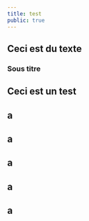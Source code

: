 ```yaml
---
title: test
public: true
---
```

## Ceci est du texte
### Sous titre

## Ceci est un test
## a
## a
## a
## a
## a